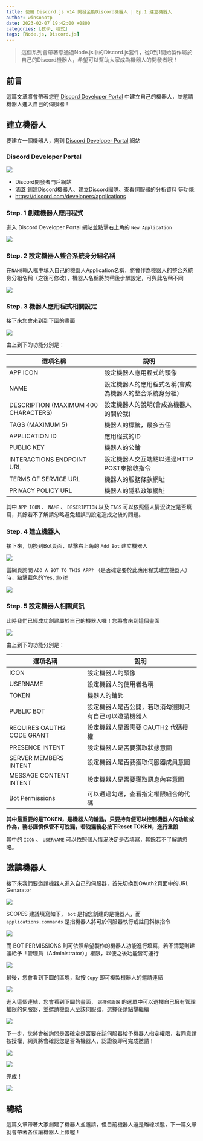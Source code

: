 ```yaml
---
title: 使用 Discord.js v14 開發全能Discord機器人 | Ep.1 建立機器人
author: winsonotp
date: 2023-02-07 19:42:00 +0800
categories: [教學, 程式]
tags: [Node.js, Discord.js]
---
```


> 這個系列會帶著您通過Node.js中的Discord.js套件，從0到1開始製作屬於自己的Discord機器人，希望可以幫助大家成為機器人的開發者哦！

## 前言
這篇文章將會帶著您在 [Discord Developer Portal](https://discord.com/developers/applications) 中建立自己的機器人，並邀請機器人進入自己的伺服器！

## 建立機器人
要建立一個機器人，需到 [Discord Developer Portal](https://discord.com/developers/applications) 網站
### Discord Developer Portal
![](https://i.imgur.com/r95gFVH.png)
* Discord開發者門戶網站
* 涵蓋 創建Discord機器人、建立Discord團隊、查看伺服器的分析資料 等功能
* https://discord.com/developers/applications

### Step. 1 創建機器人應用程式
進入 Discord Developer Portal 網站並點擊右上角的 `New Application`

![](https://i.imgur.com/tOaxvpi.png)

### Step. 2 設定機器人整合系統身分組名稱
在`NAME`輸入框中填入自己的機器人Application名稱，將會作為機器人的整合系統身分組名稱（之後可修改），機器人名稱將於稍後步驟設定，可與此名稱不同

![](https://i.imgur.com/Bt1Srzm.png)

### Step. 3 機器人應用程式相關設定
接下來您會來到到下圖的畫面

![](https://i.imgur.com/ZgtpoCx.png)

由上到下的功能分別是：

| 選項名稱                             | 說明                                                   |
| ------------------------------------ | ------------------------------------------------------ |
| APP ICON                             | 設定機器人應用程式的頭像                               |
| NAME                                 | 設定機器人的應用程式名稱(會成為機器人的整合系統身分組) |
| DESCRIPTION (MAXIMUM 400 CHARACTERS) | 設定機器人的說明(會成為機器人的關於我)                 |
| TAGS (MAXIMUM 5)                     | 機器人的標籤，最多五個                                 |
| APPLICATION ID                       | 應用程式的ID                                           |
| PUBLIC KEY                           | 機器人的公鑰                                           |
| INTERACTIONS ENDPOINT URL            | 設定機器人交互端點以通過HTTP POST來接收指令            |
| TERMS OF SERVICE URL                 | 機器人的服務條款網址                                   |
| PRIVACY POLICY URL                   | 機器人的隱私政策網址                                   |

其中 `APP ICON` 、 `NAME` 、 `DESCRIPTION` 以及 `TAGS` 可以依照個人情況決定是否填寫，其餘若不了解請忽略避免錯誤的設定造成之後的問題。

### Step. 4 建立機器人
接下來，切換到Bot頁面，點擊右上角的 `Add Bot` 建立機器人

![](https://i.imgur.com/dMMGb9V.png)

當網頁詢問 `ADD A BOT TO THIS APP?` （是否確定要於此應用程式建立機器人）時，點擊藍色的Yes, do it!

![](https://i.imgur.com/1DYNJVR.png)

### Step. 5 設定機器人相關資訊
此時我們已經成功創建屬於自己的機器人囉！您將會來到這個畫面

![](https://i.imgur.com/LgHqKOe.png)

由上到下的功能分別是：

| 選項名稱                   | 說明                                                   |
| -------------------------- | ------------------------------------------------------ |
| ICON                       | 設定機器人的頭像                                       |
| USERNAME                   | 設定機器人的使用者名稱                                 |
| TOKEN                      | 機器人的鑰匙                                           |
| PUBLIC BOT                 | 設定機器人是否公開，若取消勾選則只有自己可以邀請機器人 |
| REQUIRES OAUTH2 CODE GRANT | 設定機器人是否需要 OAUTH2 代碼授權                     |
| PRESENCE INTENT            | 設定機器人是否要獲取狀態意圖                           |
| SERVER MEMBERS INTENT      | 設定機器人是否要獲取伺服器成員意圖                     |
| MESSAGE CONTENT INTENT     | 設定機器人是否要獲取訊息內容意圖                       |
| Bot Permissions            | 可以通過勾選，查看指定權限組合的代碼                   |

**其中最重要的是TOKEN，是機器人的鑰匙，只要持有便可以控制機器人的功能或作為，務必謹慎保管不可洩漏，若洩漏務必按下Reset TOKEN，進行重設**

其中的 `ICON` 、 `USERNAME` 可以依照個人情況決定是否填寫，其餘若不了解請忽略。

## 邀請機器人
接下來我們要邀請機器人進入自己的伺服器，首先切換到OAuth2頁面中的URL Genarator

![](https://i.imgur.com/iUBvzEj.png)

SCOPES 建議填寫如下， `bot` 是指您創建的是機器人，而 `applications.commands` 是指機器人將可於伺服器執行或註冊斜線指令

![](https://i.imgur.com/HkPVKct.png)

而 BOT PERMISSIONS 則可依照希望製作的機器人功能進行填寫，若不清楚則建議給予「管理員（Administrator）」權限，以便之後功能皆可運行

![](https://i.imgur.com/izmphaD.png)

最後，您會看到下圖的區塊，點按 `Copy` 即可複製機器人的邀請連結

![](https://i.imgur.com/gMARwl0.png)

進入這個連結，您會看到下圖的畫面， `選擇伺服器` 的選單中可以選擇自己擁有管理權限的伺服器，並邀請機器人至該伺服器，選擇後請點擊繼續

![](https://i.imgur.com/oBExDyH.png)

下一步，您將會被詢問是否確定是否要在該伺服器給予機器人指定權限，若同意請按授權，網頁將會確認您是否為機器人，認證後即可完成邀請！

![](https://i.imgur.com/m59yFW9.png)

![](https://i.imgur.com/8jiSQbV.png)

完成！

![](https://i.imgur.com/BqgQMaz.png)


## 總結

這篇文章帶著大家創建了機器人並邀請，但目前機器人還是離線狀態，下一篇文章就會帶著各位讓機器人上線喔！